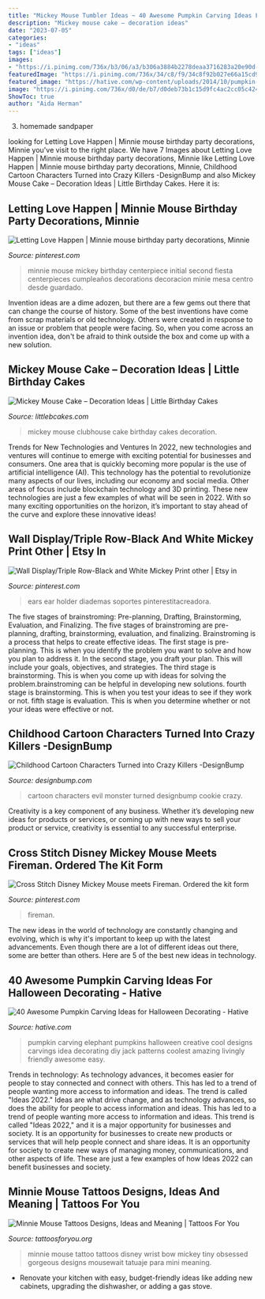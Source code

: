 ```yaml
---
title: "Mickey Mouse Tumbler Ideas ~ 40 Awesome Pumpkin Carving Ideas For Halloween Decorating"
description: "Mickey mouse cake – decoration ideas"
date: "2023-07-05"
categories:
- "ideas"
tags: ["ideas"]
images:
- "https://i.pinimg.com/736x/b3/06/a3/b306a3884b2278deaa3716283a20e90d--disney-mickey-mouse-disney-cruiseplan.jpg"
featuredImage: "https://i.pinimg.com/736x/34/c8/f9/34c8f92b027e66a15cd9df620c3c17a0.jpg"
featured_image: "https://hative.com/wp-content/uploads/2014/10/pumpkin-carving-ideas/25-elephant-pumpkin.jpg"
image: "https://i.pinimg.com/736x/d0/de/b7/d0deb73b1c15d9fc4ac2cc05c4244593.jpg"
ShowToc: true
author: "Aida Herman"
---
```



3. homemade sandpaper

	

		
looking for Letting Love Happen | Minnie mouse birthday party decorations, Minnie you've visit to the right place. We have 7 Images about Letting Love Happen | Minnie mouse birthday party decorations, Minnie like Letting Love Happen | Minnie mouse birthday party decorations, Minnie, Childhood Cartoon Characters Turned into Crazy Killers -DesignBump and also Mickey Mouse Cake – Decoration Ideas | Little Birthday Cakes. Here it is:
		
    
## Letting Love Happen | Minnie Mouse Birthday Party Decorations, Minnie

<img loading=lazy src="https://i.pinimg.com/736x/d0/de/b7/d0deb73b1c15d9fc4ac2cc05c4244593.jpg" onerror="this.onerror=null;this.src='https://tse1.mm.bing.net/th?id=OIP.7xDhaCUJzVyNan5S70TT-gHaNK&amp;pid=15.1';" alt="Letting Love Happen | Minnie mouse birthday party decorations, Minnie">

_Source: pinterest.com_

>minnie mouse mickey birthday centerpiece initial second fiesta centerpieces cumpleaños decorations decoracion minie mesa centro desde guardado. 

	

Invention ideas are a dime adozen, but there are a few gems out there that can change the course of history. Some of the best inventions have come from scrap materials or old technology. Others were created in response to an issue or problem that people were facing. So, when you come across an invention idea, don't be afraid to think outside the box and come up with a new solution.

    
## Mickey Mouse Cake – Decoration Ideas | Little Birthday Cakes

<img loading=lazy src="http://www.littlebcakes.com/wp-content/uploads/2013/08/Mickey-Mouse-Clubhouse-Cake.jpg" onerror="this.onerror=null;this.src='https://tse3.mm.bing.net/th?id=OIP.KcRbZYXTeW4ysByzBmIwTQHaJ4&amp;pid=15.1';" alt="Mickey Mouse Cake – Decoration Ideas | Little Birthday Cakes">

_Source: littlebcakes.com_

>mickey mouse clubhouse cake birthday cakes decoration. 

	

Trends for New Technologies and Ventures
In 2022, new technologies and ventures will continue to emerge with exciting potential for businesses and consumers. One area that is quickly becoming more popular is the use of artificial intelligence (AI). This technology has the potential to revolutionize many aspects of our lives, including our economy and social media. Other areas of focus include blockchain technology and 3D printing. These new technologies are just a few examples of what will be seen in 2022. With so many exciting opportunities on the horizon, it’s important to stay ahead of the curve and explore these innovative ideas!

    
## Wall Display/Triple Row-Black And White Mickey Print Other | Etsy In

<img loading=lazy src="https://i.pinimg.com/736x/34/c8/f9/34c8f92b027e66a15cd9df620c3c17a0.jpg" onerror="this.onerror=null;this.src='https://tse2.mm.bing.net/th?id=OIP.cLC4ntSW1tf1gYdVdGQAOwHaL6&amp;pid=15.1';" alt="Wall Display/Triple Row-Black and White Mickey Print other | Etsy in">

_Source: pinterest.com_

>ears ear holder diademas soportes pinterestitacreadora. 

	

The five stages of brainstroming: Pre-planning, Drafting, Brainstorming, Evaluation, and Finalizing.
The five stages of brainstroming are pre-planning, drafting, brainstorming, evaluation, and finalizing. Brainstroming is a process that helps to create effective ideas. The first stage is pre-planning. This is when you identify the problem you want to solve and how you plan to address it. In the second stage, you draft your plan. This will include your goals, objectives, and strategies. The third stage is brainstorming. This is when you come up with ideas for solving the problem.brainstroming can be helpful in developing new solutions. fourth stage is brainstorming. This is when you test your ideas to see if they work or not. fifth stage is evaluation. This is when you determine whether or not your ideas were effective or not.

    
## Childhood Cartoon Characters Turned Into Crazy Killers -DesignBump

<img loading=lazy src="https://cdn.designbump.com/wp-content/uploads/2014/07/popped-culture-evil-cartoon-characters-illustration-dan-luvisi-13.jpg" onerror="this.onerror=null;this.src='https://tse2.mm.bing.net/th?id=OIP.OT1m3PpqBualFbheRgggtQHaK6&amp;pid=15.1';" alt="Childhood Cartoon Characters Turned into Crazy Killers -DesignBump">

_Source: designbump.com_

>cartoon characters evil monster turned designbump cookie crazy. 

	

Creativity is a key component of any business. Whether it’s developing new ideas for products or services, or coming up with new ways to sell your product or service, creativity is essential to any successful enterprise.

    
## Cross Stitch Disney Mickey Mouse Meets Fireman. Ordered The Kit Form

<img loading=lazy src="https://i.pinimg.com/736x/b3/06/a3/b306a3884b2278deaa3716283a20e90d--disney-mickey-mouse-disney-cruiseplan.jpg" onerror="this.onerror=null;this.src='https://tse4.mm.bing.net/th?id=OIP.HnAe5-FsDZLXouoLgZhGFwHaJ3&amp;pid=15.1';" alt="Cross Stitch Disney Mickey Mouse meets Fireman. Ordered the kit form">

_Source: pinterest.com_

>fireman. 

	

The new ideas in the world of technology are constantly changing and evolving, which is why it's important to keep up with the latest advancements. Even though there are a lot of different ideas out there, some are better than others. Here are 5 of the best new ideas in technology.

    
## 40 Awesome Pumpkin Carving Ideas For Halloween Decorating - Hative

<img loading=lazy src="https://hative.com/wp-content/uploads/2014/10/pumpkin-carving-ideas/25-elephant-pumpkin.jpg" onerror="this.onerror=null;this.src='https://tse2.mm.bing.net/th?id=OIP.ckNgBTfrVTNPfZ8VyDiHAQHaIh&amp;pid=15.1';" alt="40 Awesome Pumpkin Carving Ideas for Halloween Decorating - Hative">

_Source: hative.com_

>pumpkin carving elephant pumpkins halloween creative cool designs carvings idea decorating diy jack patterns coolest amazing livingly friendly awesome easy. 

	

Trends in technology:
As technology advances, it becomes easier for people to stay connected and connect with others. This has led to a trend of people wanting more access to information and ideas. 
The trend is called "Ideas 2022." Ideas are what drive change, and as technology advances, so does the ability for people to access information and ideas. This has led to a trend of people wanting more access to information and ideas. 
This trend is called "Ideas 2022," and it is a major opportunity for businesses and society. It is an opportunity for businesses to create new products or services that will help people connect and share ideas. It is an opportunity for society to create new ways of managing money, communications, and other aspects of life. 
These are just a few examples of how Ideas 2022 can benefit businesses and society.

    
## Minnie Mouse Tattoos Designs, Ideas And Meaning | Tattoos For You

<img loading=lazy src="https://www.tattoosforyou.org/wp-content/uploads/2016/03/Minnie-Mouse-Bow-Tattoo.jpg" onerror="this.onerror=null;this.src='https://tse1.mm.bing.net/th?id=OIP.7_BXGUWvaKcJRU7KbUrhpAHaHa&amp;pid=15.1';" alt="Minnie Mouse Tattoos Designs, Ideas and Meaning | Tattoos For You">

_Source: tattoosforyou.org_

>minnie mouse tattoo tattoos disney wrist bow mickey tiny obsessed gorgeous designs mousewait tatuaje para mini meaning. 

	

- Renovate your kitchen with easy, budget-friendly ideas like adding new cabinets, upgrading the dishwasher, or adding a gas stove.

